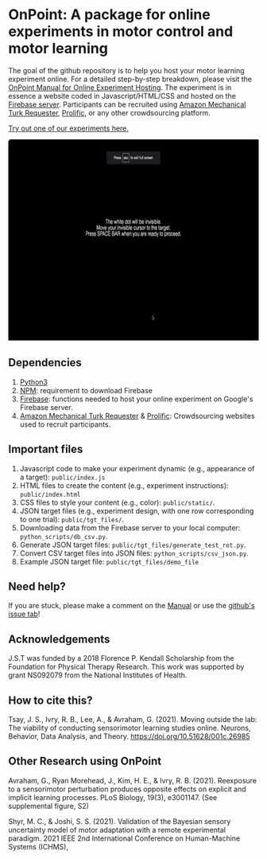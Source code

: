 # OnPoint: A package for online experiments in motor control and motor learning

The goal of the github repository is to help you host your motor learning experiment online. For a detailed step-by-step breakdown, please visit the [OnPoint Manual for Online Experiment Hosting](https://docs.google.com/document/d/1E5XzQU2dJw7m880P7VhmESPpUNQlEdMcf9fweHLtG0o/edit?usp=sharing). The experiment is in essence a website coded in Javascript/HTML/CSS and hosted on the [Firebase server](https://firebase.google.com/). Participants can be recruited using [Amazon Mechanical Turk Requester](https://requester.mturk.com/), [Prolific](https://www.prolific.co/), or any other crowdsourcing platform. 

[Try out one of our experiments here.](https://multiclamp-c2.web.app/) 

<img src="public/images/sampleOut.gif" width="720" height="404" />

## Dependencies

1. [Python3](https://www.python.org/downloads/) 
2. [NPM](https://www.npmjs.com/get-npm): requirement to download Firebase 
3. [Firebase](https://firebase.google.com/docs/cli): functions needed to host your online experiment on Google's Firebase server. 
4. [Amazon Mechanical Turk Requester](https://requester.mturk.com/) & [Prolific](https://www.prolific.co/): Crowdsourcing websites used to recruit participants. 

## Important files

1. Javascript code to make your experiment dynamic (e.g., appearance of a target): `public/index.js` 
2. HTML files to create the content (e.g., experiment instructions): `public/index.html` 
3. CSS files to style your content (e.g., color): `public/static/`.
4. JSON target files (e.g., experiment design, with one row corresponding to one trial): `public/tgt_files/`. 
5. Downloading data from the Firebase server to your local computer: `python_scripts/db_csv.py`. 
6. Generate JSON target files: `public/tgt_files/generate_test_rot.py`.
7. Convert CSV target files into JSON files: `python_scripts/csv_json.py`.
8. Example JSON target file: `public/tgt_files/demo_file`

## Need help?

If you are stuck, please make a comment on the [Manual](https://docs.google.com/document/d/1E5XzQU2dJw7m880P7VhmESPpUNQlEdMcf9fweHLtG0o/edit?usp=sharing) or use the [github's issue tab](https://github.com/alan-s-lee/Reaching_Exp_Online/issues)!

## Acknowledgements

J.S.T was funded by a 2018 Florence P. Kendall Scholarship from the Foundation for Physical Therapy Research. This work was supported by grant NS092079 from the National Institutes of Health. 

## How to cite this?

Tsay, J. S., Ivry, R. B., Lee, A., & Avraham, G. (2021). Moving outside the lab: The viability of conducting sensorimotor learning studies online. Neurons, Behavior, Data Analysis, and Theory. https://doi.org/10.51628/001c.26985

## Other Research using OnPoint

Avraham, G., Ryan Morehead, J., Kim, H. E., & Ivry, R. B. (2021). Reexposure to a sensorimotor perturbation produces opposite effects on explicit and implicit learning processes. PLoS Biology, 19(3), e3001147. (See supplemental figure, S2)

Shyr, M. C., & Joshi, S. S. (2021). Validation of the Bayesian sensory uncertainty model of motor adaptation with a remote experimental paradigm. 2021 IEEE 2nd International Conference on Human-Machine Systems (ICHMS), 



